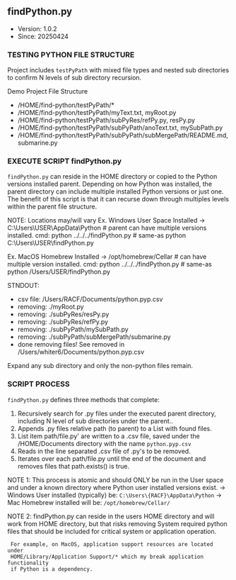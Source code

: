 ## findPython.py ##
- Version: 1.0.2
- Since: 20250424

### TESTING PYTHON FILE STRUCTURE ###

Project includes `testPyPath` with mixed file types and nested
sub directories to confirm N levels of sub directory recursion.

Demo Project File Structure
- /HOME/find-python/testPyPath/*
- /HOME/find-python/testPyPath/myText.txt, myRoot.py
- /HOME/find-python/testPyPath/subPyRes/refPy.py, resPy.py
- /HOME/find-python/testPyPath/subPyPath/anoText.txt, mySubPath.py
- /HOME/find-python/testPyPath/subPyPath/subMergePath/README.md, submarine.py


### EXECUTE SCRIPT findPython.py ###

`findPython.py` can reside in the HOME directory or copied to the Python
versions installed parent. Depending on how Python was installed, the parent 
directory can include multiple installed Python versions or just one.
The benefit of this script is that it can recurse down through multiples levels
within the parent file structure.

NOTE: Locations may/will vary
Ex. Windows User Space Installed
    -> C:\Users\USER\AppData\Python  # parent can have multiple versions installed.
    cmd: python ../../../findPython.py  # same-as python C:\Users\USER\findPython.py

Ex. MacOS Homebrew Installed
    -> /opt/homebrew/Cellar            # can have multiple version installed.
    cmd: python ../../../findPython.py # same-as python /Users/USER/findPython.py 

STNDOUT:
- csv file: /Users/RACF/Documents/python.pyp.csv
- removing: ./myRoot.py
- removing: ./subPyRes/resPy.py
- removing: ./subPyRes/refPy.py
- removing: ./subPyPath/mySubPath.py
- removing: ./subPyPath/subMergePath/submarine.py
- done removing files! See removed in /Users/whiter6/Documents/python.pyp.csv

Expand any sub directory and only the non-python files remain.


### SCRIPT PROCESS ###

`findPython.py` defines three methods that complete:
1. Recursively search for .py files under the executed parent directory,
   including N level of sub directories under the parent..
2. Appends .py files relative path (to parent) to a List with found files.
3. List item path/file.py' are written to a .csv file, saved under the 
   /HOME/Documents directory with the name `python.pyp.csv`
4. Reads in the line separated .csv file of .py's to be removed. 
5. Iterates over each path/file.py until the end of the document
   and removes files that path.exists() is true.

NOTE 1: This process is atomic and should ONLY be run in the User space
  and under a known directory where Python user installed versions exist.
  -> Windows User installed (typically) be: `C:\Users\{RACF}\AppData\Python`
  -> Mac Homebrew installed will be:  `/opt/homebrew/Cellar/`

NOTE 2: findPython.py can reside in the users HOME directory and will work 
     from HOME directory, but that risks removing System required python files 
     that should be included for critical system or application operation.

     For example, on MacOS, application support resources are located under 
     HOME/Library/Application Support/* which my break application functionality
     if Python is a dependency.

